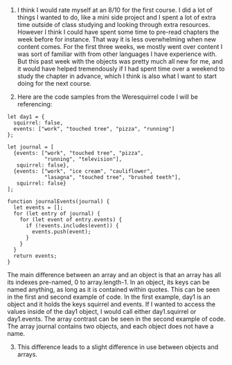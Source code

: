 1. I think I would rate myself at an 8/10 for the first course. I did a lot of things I wanted to do, like a mini side project and I spent a lot of extra time outside of class studying and looking through extra resources. However I think I could have spent some time to pre-read chapters the week before for instance. That way it is less overwhelming when new content comes. For the first three weeks, we mostly went over content I was sort of familiar with from other languages I have experience with. But this past week with the objects was pretty much all new for me, and it would have helped tremendously if I had spent time over a weekend to study the chapter in advance, which I think is also what I want to start doing for the next course. 





2. Here are the code samples from the Weresquirrel code I will be referencing: 
```
let day1 = {
  squirrel: false,
  events: ["work", "touched tree", "pizza", "running"]
};
```
```
let journal = [
  {events: ["work", "touched tree", "pizza",
            "running", "television"],
   squirrel: false},
  {events: ["work", "ice cream", "cauliflower",
            "lasagna", "touched tree", "brushed teeth"],
   squirrel: false}
];
```
```
function journalEvents(journal) {
  let events = [];
  for (let entry of journal) {
    for (let event of entry.events) {
      if (!events.includes(event)) {
        events.push(event);
      }
    }
  }
  return events;
}
```

The main difference between an array and an object is that an array has all its indexes pre-named, 0 to array.length-1. In an object, its keys can be named anything, as long as it is contained within quotes. This can be seen in the first and second example of code. In the first example, day1 is an object and it holds the keys squirrel and events. If I wanted to access the values inside of the day1 object, I would call either day1.squirrel or day1.events. The array contrast can be seen in the second example of code. The array journal contains two objects, and each object does not have a name. 





3. This difference leads to a slight difference in use between objects and arrays.
